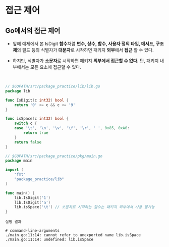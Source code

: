 # **접근 제어**

## **Go에서의 접근 제어**
- 앞에 예제에서 본 IsDigit **함수**처럼 **변수, 상수, 함수, 사용자 정의 타입, 메서드, 구조체**의 필드 등의 식별자가 **대문자**로 시작하면 패키지 **외부**에서 **접근** 할 수 있다.

- 하지만, 식별자가 **소문자**로 시작하면 패키지 **외부에서 접근할 수 없다.** 단, 패키지 내부에서는 모든 요소에 접근할 수 있다.

<br>

~~~go
// $GOPATH/src/package_practice/lib/lib.go
package lib

func IsDigit(c int32) bool {
    return '0' <= c && c <= '9'
}

func isSpace(c int32) bool {
	switch c {
	case '\t', '\n', '\v', '\f', '\r', ' ', 0x85, 0xA0:
		return true
	}
	return false
}
~~~
~~~go
// $GOPATH/src/package_practice/pkg/main.go
package main

import (
    "fmt"
    "package_practice/lib"
)

func main() {
    lib.IsDigit('1')
    lib.IsDigit('a')
    lib.isSpace('\t') // 소문자로 시작하는 함수는 패키지 외부에서 사용 불가능
}
~~~
~~~
실행 결과

# command-line-arguments
./main.go:11:14: cannot refer to unexported name lib.isSpace
./main.go:11:14: undefined: lib.isSpace

~~~